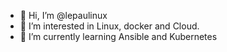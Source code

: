 - 👋 Hi, I’m @lepaulinux
- 👀 I’m interested in Linux, docker and Cloud.
- 🌱 I’m currently learning Ansible and Kubernetes


<!---
lepaulinux/lepaulinux is a ✨ special ✨ repository because its `README.md` (this file) appears on your GitHub profile.
You can click the Preview link to take a look at your changes.
--->
